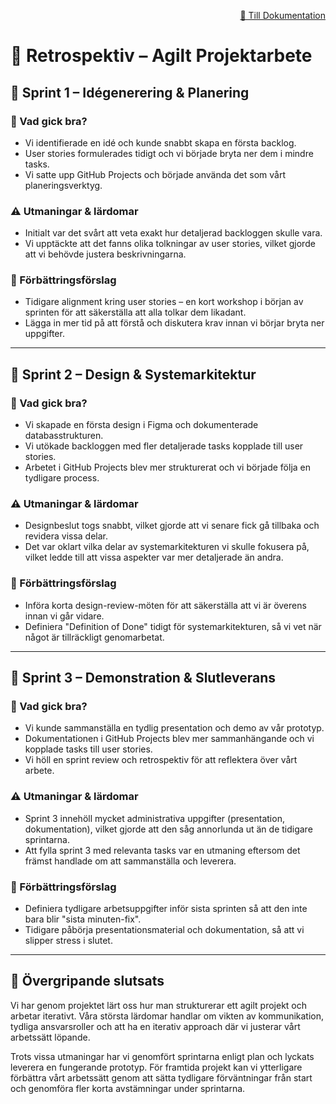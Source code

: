 <p align="right">
  <a href="https://github.com/vegetablecloud/FilmTracker/blob/main/docs/documentaion.md">📄 Till Dokumentation</a>
</p>

# 🔄 Retrospektiv – Agilt Projektarbete

## 🏁 Sprint 1 – Idégenerering & Planering

### 🌟 Vad gick bra?
- Vi identifierade en idé och kunde snabbt skapa en första backlog.
- User stories formulerades tidigt och vi började bryta ner dem i mindre tasks.
- Vi satte upp GitHub Projects och började använda det som vårt planeringsverktyg.

### ⚠️ Utmaningar & lärdomar
- Initialt var det svårt att veta exakt hur detaljerad backloggen skulle vara.
- Vi upptäckte att det fanns olika tolkningar av user stories, vilket gjorde att vi behövde justera beskrivningarna.

### 🔧 Förbättringsförslag
- Tidigare alignment kring user stories – en kort workshop i början av sprinten för att säkerställa att alla tolkar dem likadant.
- Lägga in mer tid på att förstå och diskutera krav innan vi börjar bryta ner uppgifter.

---

## 🚀 Sprint 2 – Design & Systemarkitektur

### 🌟 Vad gick bra?
- Vi skapade en första design i Figma och dokumenterade databasstrukturen.
- Vi utökade backloggen med fler detaljerade tasks kopplade till user stories.
- Arbetet i GitHub Projects blev mer strukturerat och vi började följa en tydligare process.

### ⚠️ Utmaningar & lärdomar
- Designbeslut togs snabbt, vilket gjorde att vi senare fick gå tillbaka och revidera vissa delar.
- Det var oklart vilka delar av systemarkitekturen vi skulle fokusera på, vilket ledde till att vissa aspekter var mer detaljerade än andra.

### 🔧 Förbättringsförslag
- Införa korta design-review-möten för att säkerställa att vi är överens innan vi går vidare.
- Definiera "Definition of Done" tidigt för systemarkitekturen, så vi vet när något är tillräckligt genomarbetat.

---

## 🎯 Sprint 3 – Demonstration & Slutleverans

### 🌟 Vad gick bra?
- Vi kunde sammanställa en tydlig presentation och demo av vår prototyp.
- Dokumentationen i GitHub Projects blev mer sammanhängande och vi kopplade tasks till user stories.
- Vi höll en sprint review och retrospektiv för att reflektera över vårt arbete.

### ⚠️ Utmaningar & lärdomar
- Sprint 3 innehöll mycket administrativa uppgifter (presentation, dokumentation), vilket gjorde att den såg annorlunda ut än de tidigare sprintarna.
- Att fylla sprint 3 med relevanta tasks var en utmaning eftersom det främst handlade om att sammanställa och leverera.

### 🔧 Förbättringsförslag
- Definiera tydligare arbetsuppgifter inför sista sprinten så att den inte bara blir "sista minuten-fix".
- Tidigare påbörja presentationsmaterial och dokumentation, så att vi slipper stress i slutet.

---

## 📌 Övergripande slutsats
Vi har genom projektet lärt oss hur man strukturerar ett agilt projekt och arbetar iterativt. Våra största lärdomar handlar om vikten av kommunikation, tydliga ansvarsroller och att ha en iterativ approach där vi justerar vårt arbetssätt löpande. 

Trots vissa utmaningar har vi genomfört sprintarna enligt plan och lyckats leverera en fungerande prototyp. För framtida projekt kan vi ytterligare förbättra vårt arbetssätt genom att sätta tydligare förväntningar från start och genomföra fler korta avstämningar under sprintarna. 

